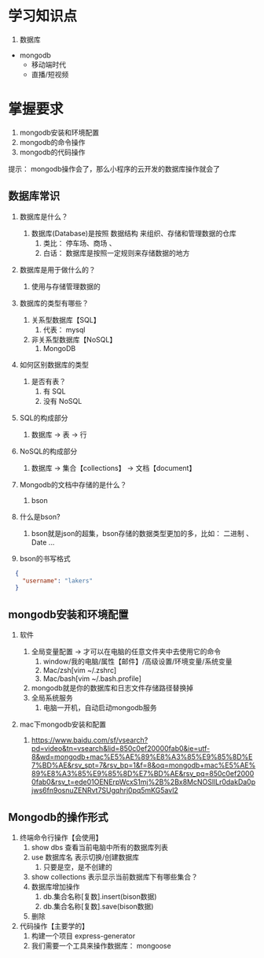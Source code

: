 # 学习知识点
1. 数据库
  - mongodb
    - 移动端时代
    - 直播/短视频
# 掌握要求
1. mongodb安装和环境配置
2. mongodb的命令操作
3. mongodb的代码操作

提示： mongodb操作会了，那么小程序的云开发的数据库操作就会了

## 数据库常识
1. 数据库是什么？
   1. 数据库(Database)是按照 数据结构 来组织、存储和管理数据的仓库
      1. 类比： 停车场、商场 、
      2. 白话： 数据库是按照一定规则来存储数据的地方
2. 数据库是用于做什么的？
   1. 使用与存储管理数据的
3. 数据库的类型有哪些？
   1. 关系型数据库【SQL】
      1. 代表： mysql 
   2. 非关系型数据库【NoSQL】
      1. MongoDB
4. 如何区别数据库的类型
   1. 是否有表？
      1. 有 SQL
      2. 没有 NoSQL

5. SQL的构成部分
   1. 数据库 -> 表 -> 行
6. NoSQL的构成部分
   1. 数据库 -> 集合【collections】 -> 文档【document】

7. Mongodb的文档中存储的是什么？
   1. bson
8. 什么是bson?
   1. bson就是json的超集，bson存储的数据类型更加的多，比如： 二进制 、 Date ...
9. bson的书写格式
```json
  {
    "username": "lakers"
  }
```

## mongodb安装和环境配置
1. 软件
   1. 全局变量配置  -> 才可以在电脑的任意文件夹中去使用它的命令
      1. window/我的电脑/属性【邮件】/高级设置/环境变量/系统变量
      2. Mac/zsh[vim ~/.zshrc]   
      3. Mac/bash[vim ~/.bash.profile]
   2. mongodb就是你的数据库和日志文件存储路径替换掉
   3. 全局系统服务
      1. 电脑一开机，自动启动mongodb服务

2. mac下mongodb安装和配置
   1. https://www.baidu.com/sf/vsearch?pd=video&tn=vsearch&lid=850c0ef20000fab0&ie=utf-8&wd=mongodb+mac%E5%AE%89%E8%A3%85%E9%85%8D%E7%BD%AE&rsv_spt=7&rsv_bp=1&f=8&oq=mongodb+mac%E5%AE%89%E8%A3%85%E9%85%8D%E7%BD%AE&rsv_pq=850c0ef20000fab0&rsv_t=ede01OENErpWcxS1mj%2B%2Bx8McNOSllLr0dakDa0pjws6fn9osnuZENRvt7SUgqhrj0pq5mKG5avl2

## Mongodb的操作形式
1. 终端命令行操作【会使用】
   1. show dbs 查看当前电脑中所有的数据库列表
   2. use 数据库名  表示切换/创建数据库
      1. 只要是空，是不创建的
   3. show collections 表示显示当前数据库下有哪些集合？
   4. 数据库增加操作
      1. db.集合名称[复数].insert(bison数据)
      2. db.集合名称[复数].save(bison数据)
   5. 删除
2. 代码操作【主要学的】
   1. 构建一个项目 express-generator
   2. 我们需要一个工具来操作数据库： mongoose